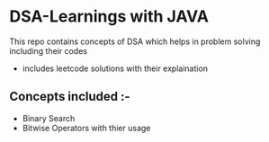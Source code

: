 # DSA-Learnings with JAVA

This repo contains concepts of DSA which helps in problem solving including their codes

- includes leetcode solutions with their explaination

## Concepts included :-
- Binary Search
- Bitwise Operators with thier usage
